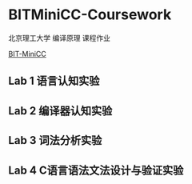 # BITMiniCC-Coursework

北京理工大学 编译原理 课程作业

[BIT-MiniCC](https://github.com/jiweixing/BIT-MiniCC)

## Lab 1 语言认知实验
>
>

## Lab 2 编译器认知实验

## Lab 3 词法分析实验
>
>


## Lab 4 C语言语法文法设计与验证实验